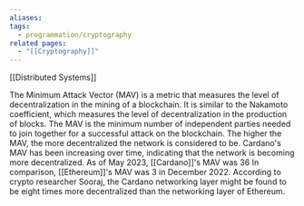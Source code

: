 ```yaml
---
aliases: 
tags:
  - programmation/cryptography
related pages:
  - "[[Cryptography]]"
---
```


[[Distributed Systems]]

The Minimum Attack Vector (MAV) is a metric that measures the level of decentralization in the mining of a blockchain.
It is similar to the Nakamoto coefficient, which measures the level of decentralization in the production of blocks.
The MAV is the minimum number of independent parties needed to join together for a successful attack on the blockchain.
The higher the MAV, the more decentralized the network is considered to be.
Cardano's MAV has been increasing over time, indicating that the network is becoming more decentralized.
As of May 2023, [[Cardano]]'s MAV was 36
In comparison, [[Ethereum]]'s MAV was 3 in December 2022.
According to crypto researcher Sooraj, the Cardano networking layer might be found to be eight times more decentralized than the networking layer of Ethereum.

